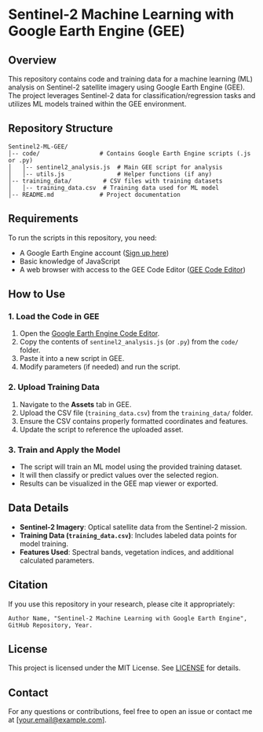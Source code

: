 # Sentinel-2 Machine Learning with Google Earth Engine (GEE)

## Overview
This repository contains code and training data for a machine learning (ML) analysis on Sentinel-2 satellite imagery using Google Earth Engine (GEE). The project leverages Sentinel-2 data for classification/regression tasks and utilizes ML models trained within the GEE environment.

## Repository Structure
```
Sentinel2-ML-GEE/
│-- code/                 # Contains Google Earth Engine scripts (.js or .py)
│   │-- sentinel2_analysis.js  # Main GEE script for analysis
│   │-- utils.js               # Helper functions (if any)
│-- training_data/         # CSV files with training datasets
│   │-- training_data.csv  # Training data used for ML model
│-- README.md             # Project documentation
```

## Requirements
To run the scripts in this repository, you need:
- A Google Earth Engine account ([Sign up here](https://earthengine.google.com/))
- Basic knowledge of JavaScript
- A web browser with access to the GEE Code Editor ([GEE Code Editor](https://code.earthengine.google.com/))

## How to Use
### 1. Load the Code in GEE
1. Open the [Google Earth Engine Code Editor](https://code.earthengine.google.com/).
2. Copy the contents of `sentinel2_analysis.js` (or `.py`) from the `code/` folder.
3. Paste it into a new script in GEE.
4. Modify parameters (if needed) and run the script.

### 2. Upload Training Data
1. Navigate to the **Assets** tab in GEE.
2. Upload the CSV file (`training_data.csv`) from the `training_data/` folder.
3. Ensure the CSV contains properly formatted coordinates and features.
4. Update the script to reference the uploaded asset.

### 3. Train and Apply the Model
- The script will train an ML model using the provided training dataset.
- It will then classify or predict values over the selected region.
- Results can be visualized in the GEE map viewer or exported.

## Data Details
- **Sentinel-2 Imagery**: Optical satellite data from the Sentinel-2 mission.
- **Training Data (`training_data.csv`)**: Includes labeled data points for model training.
- **Features Used**: Spectral bands, vegetation indices, and additional calculated parameters.

## Citation
If you use this repository in your research, please cite it appropriately:
```
Author Name, "Sentinel-2 Machine Learning with Google Earth Engine", GitHub Repository, Year.
```

## License
This project is licensed under the MIT License. See [LICENSE](LICENSE) for details.

## Contact
For any questions or contributions, feel free to open an issue or contact me at [your.email@example.com].

